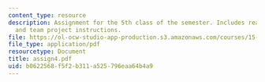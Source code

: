 ```yaml
---
content_type: resource
description: Assignment for the 5th class of the semester. Includes reading assignment
  and team project instructions.
file: https://ol-ocw-studio-app-production.s3.amazonaws.com/courses/15-996-cross-cultural-leadership-fall-2004/b0622568f5f2b311a525796eaa64b4a9_assign4.pdf
file_type: application/pdf
resourcetype: Document
title: assign4.pdf
uid: b0622568-f5f2-b311-a525-796eaa64b4a9
---
```

